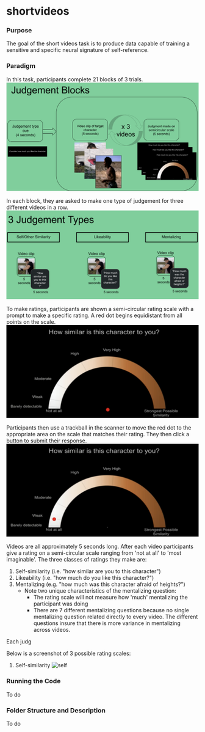# shortvideos

### Purpose
The goal of the short videos task is to produce data capable of training a sensitive and specific neural signature of self-reference. 



### Paradigm
In this task, participants complete 21 blocks of 3 trials. 
![block](judgement_block.png)

In each block, they are asked to make one type of judgement for three different videos
in a row.
![type](judgement_type.png)

To make ratings, participants are shown a semi-circular rating scale with a prompt to make a specific rating. A red dot begins 
equidistant from all points on the scale.
![rating_start](rating_start.png)

Participants then use a trackball in the scanner to move the red dot to the appropriate area on the scale that matches their rating.
They then click a button to submit their response.
![rating_stop](rating_stop.png)

Videos are all approximately 5 seconds long. After each video participants give a rating on a semi-circular scale
ranging from 'not at all' to 'most imaginable'. The three classes of ratings they make are:
1. Self-similarity (i.e. "how similar are you to this character")
2. Likeability (i.e. "how much do you like this character?")
3. Mentalizing (e.g. "how much was this character afraid of heights?")
    * Note two unique characteristics of the mentalizing question:
        * The rating scale will not measure how 'much' mentalizing the participant was doing
        * There are 7 different mentalizing questions because no single mentalizing question related directly to every video. 
        The different questions insure that there is more variance in mentalizing across videos.
        
Each judg
        
Below is a screenshot of 3 possible rating scales:
1. Self-similarity
![self]()
        
### Running the Code
To do


### Folder Structure and Description
To do